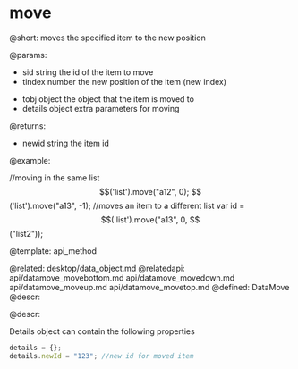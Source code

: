 move
=============




@short:
	moves the specified item to the new position

@params:
- sid		string	the id of the item to move
- tindex	number     the new position of the item (new index)
* tobj	  	object    the object that the item is moved to
* details		object	extra parameters for moving


@returns:

- newid  string  the item id


@example:

//moving in the same list
$$('list').move("a12", 0);
$$('list').move("a13", -1);
//moves an item to a different list
var id = $$('list').move("a13", 0, $$("list2"));

@template:	api_method

@related:
	desktop/data_object.md
@relatedapi:
	api/datamove_movebottom.md
    api/datamove_movedown.md
    api/datamove_moveup.md
    api/datamove_movetop.md
@defined:	DataMove	
@descr:

@descr:

Details object can contain the following properties

~~~js
details = {};
details.newId = "123"; //new id for moved item
~~~




